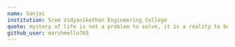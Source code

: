 ```yaml
---
name: Sanjai
institution: Sree Vidyanikethan Engineering College
quote: mystery of life is not a problem to solve, it is a reality to be expereinced.
github_user: marshmello765
---
```

